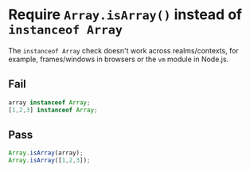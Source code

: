 # Require `Array.isArray()` instead of `instanceof Array`

<!-- Do not manually modify RULE_NOTICE part -->
<!-- RULE_NOTICE_START -->
<!-- RULE_NOTICE_END -->

The `instanceof Array` check doesn't work across realms/contexts, for example, frames/windows in browsers or the `vm` module in Node.js.

## Fail

```js
array instanceof Array;
[1,2,3] instanceof Array;
```

## Pass

```js
Array.isArray(array);
Array.isArray([1,2,3]);
```
